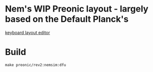 # Nem's WIP Preonic layout - largely based on the Default Planck's

[keyboard layout editor](http://www.keyboard-layout-editor.com/#/gists/9620001c3acdde84dc70322c688cd3df)

# Build

`make preonic/rev2:nemsim:dfu`

